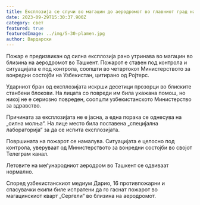 ```yaml
---
title: Експлозија се случи во магацин до аеродромот во главниот град на Узбекистан
date: 2023-09-29T15:30:37.900Z
category: свет
featured: true
featuredImage: ../img/5-30-plamen.jpg
author: Вардарски
---
```

Пожар е предизвикан од силна експлозија рано утринава во магацин во близина на аеродромот во Ташкент. Пожарот е ставен под контрола и ситуацијата е под контрола, соопшти во четвртокот Министерството за вонредни состојби на Узбекистан, цитирано од Ројтерс.

Ударниот бран од експлозијата искрши десетици прозорци во блиските станбени блокови. На лицата со повреди им била укажана помош, но никој не е сериозно повреден, соопшти узбекистанското Министерство за здравство.

Причината за експлозијата не е јасна, а една порака се однесува на „силна молња“. На лице место била поставена „специјална лабораторија“ за да се испита експлозијата.

Површината на пожарот се намалува. Ситуацијата е целосно под контрола, уверуваат од Министерството за вонредни состојби во својот Телеграм канал.

Летовите на меѓународниот аеродром во Ташкент се одвиваат нормално.

Според узбекистанскиот медиум Дарио, 16 противпожарни и спасувачки екипи биле испратени да го гаснат пожарот во магацинскиот кварт „Сергели“ во близина на аеродромот.